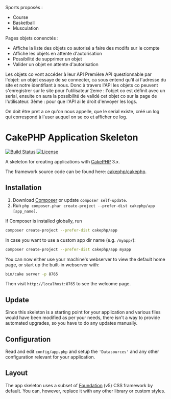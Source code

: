 Sports proposés : 
- Course
- Basketball
- Musculation

Pages objets conenctés : 
- Affiche la liste des objets co autorisé a faire des modifs sur le compte
- Affiche les objets en attente d'autorisation
- Possibilité de supprimer un objet
- Valider un objet en attente d'autorisation

Les objets co vont accéder à leur API
Première API questionnable par l'objet: un objet essaye de se connecter, ca sous entend qu'il ai l'adresse du site et notre identifiant à nous. Donc à travers l'API les objets co peuvent s'enregistrer sur le site pour l'utilisateur
2eme : l'objet co est définit avec un serial, ensuite on aura la possibilité de validé cet objet co sur la page de l'utilisateur.
3ème : pour que l'API ai le droit d'envoyer les logs. 

On doit être pret a ce qu'on nous appelle, que le serial existe, créé un log qui correspond à l'user auquel on se co et afficher ce log. 




















# CakePHP Application Skeleton

[![Build Status](https://img.shields.io/travis/cakephp/app/master.svg?style=flat-square)](https://travis-ci.org/cakephp/app)
[![License](https://img.shields.io/packagist/l/cakephp/app.svg?style=flat-square)](https://packagist.org/packages/cakephp/app)

A skeleton for creating applications with [CakePHP](https://cakephp.org) 3.x.

The framework source code can be found here: [cakephp/cakephp](https://github.com/cakephp/cakephp).

## Installation

1. Download [Composer](https://getcomposer.org/doc/00-intro.md) or update `composer self-update`.
2. Run `php composer.phar create-project --prefer-dist cakephp/app [app_name]`.

If Composer is installed globally, run

```bash
composer create-project --prefer-dist cakephp/app
```

In case you want to use a custom app dir name (e.g. `/myapp/`):

```bash
composer create-project --prefer-dist cakephp/app myapp
```

You can now either use your machine's webserver to view the default home page, or start
up the built-in webserver with:

```bash
bin/cake server -p 8765
```

Then visit `http://localhost:8765` to see the welcome page.

## Update

Since this skeleton is a starting point for your application and various files
would have been modified as per your needs, there isn't a way to provide
automated upgrades, so you have to do any updates manually.

## Configuration

Read and edit `config/app.php` and setup the `'Datasources'` and any other
configuration relevant for your application.

## Layout

The app skeleton uses a subset of [Foundation](http://foundation.zurb.com/) (v5) CSS
framework by default. You can, however, replace it with any other library or
custom styles.
